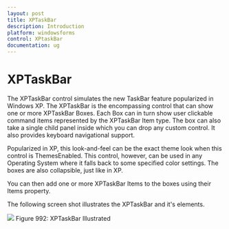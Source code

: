 ```yaml
---
layout: post
title: XPTaskBar
description: Introduction
platform: windowsforms
control: XPtaskBar
documentation: ug
---
```

# XPTaskBar

The XPTaskBar control simulates the new TaskBar feature popularized in Windows XP. The XPTaskBar is the encompassing control that 
can show one or more XPTaskBar Boxes. Each Box can in turn show user clickable command items represented by the XPTaskBar Item 
type. The box can also take a single child panel inside which you can drop any custom control. It also provides keyboard 
navigational support.

Popularized in XP, this look-and-feel can be the exact theme look when this control is ThemesEnabled. This control, however, can 
be used in any Operating System where it falls back to some specified color settings. The boxes are also collapsible, just like 
in XP. 

You can then add one or more XPTaskBar Items to the boxes using their Items property. 

The following screen shot illustrates the XPTaskBar and it's elements.

 ![](Overview_images/Overview_img90.jpeg) 
Figure 992: XPTaskBar Illustrated

